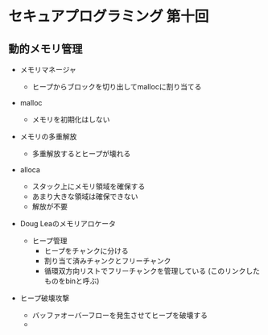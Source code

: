 # セキュアプログラミング 第十回

## 動的メモリ管理

* メモリマネージャ
  * ヒープからブロックを切り出してmallocに割り当てる
* malloc
  * メモリを初期化はしない
* メモリの多重解放
  * 多重解放するとヒープが壊れる
* alloca
  * スタック上にメモリ領域を確保する
  * あまり大きな領域は確保できない
  * 解放が不要

* Doug Leaのメモリアロケータ
  * ヒープ管理
    * ヒープをチャンクに分ける
    * 割り当て済みチャンクとフリーチャンク
    * 循環双方向リストでフリーチャンクを管理している (このリンクしたものをbinと呼ぶ)

* ヒープ破壊攻撃
  * バッファオーバーフローを発生させてヒープを破壊する
  *
